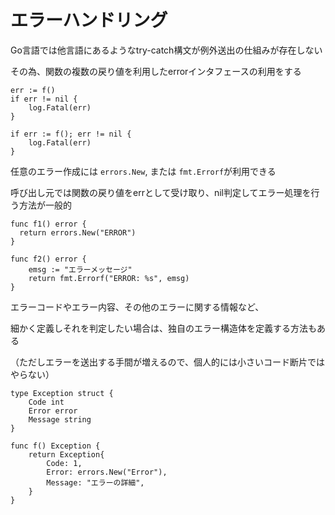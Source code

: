 # エラーハンドリング

Go言語では他言語にあるようなtry-catch構文が例外送出の仕組みが存在しない

その為、関数の複数の戻り値を利用したerrorインタフェースの利用をする

    err := f()
    if err != nil {
    	log.Fatal(err)
    }
    
    if err := f(); err != nil {
    	log.Fatal(err)
    }

任意のエラー作成には `errors.New`, または `fmt.Errorf`が利用できる

呼び出し元では関数の戻り値をerrとして受け取り、nil判定してエラー処理を行う方法が一般的

    func f1() error {
      return errors.New("ERROR")
    }
    
    func f2() error {
    	emsg := "エラーメッセージ"
    	return fmt.Errorf("ERROR: %s", emsg)
    }

エラーコードやエラー内容、その他のエラーに関する情報など、

細かく定義しそれを判定したい場合は、独自のエラー構造体を定義する方法もある

（ただしエラーを送出する手間が増えるので、個人的には小さいコード断片ではやらない）

    type Exception struct {
    	Code int
    	Error error
    	Message string
    }
    
    func f() Exception {
    	return Exception{
    		Code: 1,
    		Error: errors.New("Error"),
    		Message: "エラーの詳細",
    	}
    }